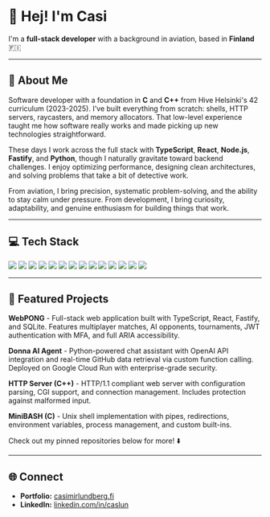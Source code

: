 # 👋 Hej! I'm Casi

I'm a **full-stack developer** with a background in aviation, based in **Finland** 🇫🇮

---

## 🚀 About Me

Software developer with a foundation in **C** and **C++** from Hive Helsinki's 42 curriculum (2023-2025). I've built everything from scratch: shells, HTTP servers, raycasters, and memory allocators. That low-level experience taught me how software really works and made picking up new technologies straightforward.

These days I work across the full stack with **TypeScript**, **React**, **Node.js**, **Fastify**, and **Python**, though I naturally gravitate toward backend challenges. I enjoy optimizing performance, designing clean architectures, and solving problems that take a bit of detective work.

From aviation, I bring precision, systematic problem-solving, and the ability to stay calm under pressure. From development, I bring curiosity, adaptability, and genuine enthusiasm for building things that work.

---

## 💻 Tech Stack

<p align="left">
  <!-- Languages -->
  <img src="https://img.shields.io/badge/C-00599C?style=for-the-badge&logo=c&logoColor=white" />
  <img src="https://img.shields.io/badge/C++-00599C?style=for-the-badge&logo=cplusplus&logoColor=white" />
  <img src="https://img.shields.io/badge/Python-3776AB?style=for-the-badge&logo=python&logoColor=white" />
  <img src="https://img.shields.io/badge/TypeScript-3178C6?style=for-the-badge&logo=typescript&logoColor=white" />
  <img src="https://img.shields.io/badge/JavaScript-F7DF1E?style=for-the-badge&logo=javascript&logoColor=black" />
  
  <!-- Frameworks & Libraries -->
  <img src="https://img.shields.io/badge/React-61DAFB?style=for-the-badge&logo=react&logoColor=black" />
  <img src="https://img.shields.io/badge/Node.js-339933?style=for-the-badge&logo=nodedotjs&logoColor=white" />
  <img src="https://img.shields.io/badge/Fastify-000000?style=for-the-badge&logo=fastify&logoColor=white" />
  <img src="https://img.shields.io/badge/Tailwind-06B6D4?style=for-the-badge&logo=tailwindcss&logoColor=white" />
  
  <!-- Tools & Databases -->
  <img src="https://img.shields.io/badge/Docker-2496ED?style=for-the-badge&logo=docker&logoColor=white" />
  <img src="https://img.shields.io/badge/Prisma-2D3748?style=for-the-badge&logo=prisma&logoColor=white" />
  <img src="https://img.shields.io/badge/SQLite-003B57?style=for-the-badge&logo=sqlite&logoColor=white" />
  <img src="https://img.shields.io/badge/Git-F05032?style=for-the-badge&logo=git&logoColor=white" />
  <img src="https://img.shields.io/badge/Linux-FCC624?style=for-the-badge&logo=linux&logoColor=black" />
</p>

---

## 📂 Featured Projects

**WebPONG** - Full-stack web application built with TypeScript, React, Fastify, and SQLite. Features multiplayer matches, AI opponents, tournaments, JWT authentication with MFA, and full ARIA accessibility.

**Donna AI Agent** - Python-powered chat assistant with OpenAI API integration and real-time GitHub data retrieval via custom function calling. Deployed on Google Cloud Run with enterprise-grade security.

**HTTP Server (C++)** - HTTP/1.1 compliant web server with configuration parsing, CGI support, and connection management. Includes protection against malformed input.

**MiniBASH (C)** - Unix shell implementation with pipes, redirections, environment variables, process management, and custom built-ins.

Check out my pinned repositories below for more! ⬇️

---

## 🌐 Connect

- **Portfolio:** [casimirlundberg.fi](https://casimirlundberg.fi)
- **LinkedIn:** [linkedin.com/in/caslun](https://linkedin.com/in/caslun)
